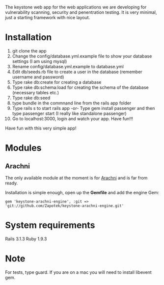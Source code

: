 The keystone web app for the web applications we are developing for vulnerability scanning, security and penentration testing.
It is very minimal, just a starting framework with nice layout.

# Installation

1. git clone the app
2. Change the config/database.yml.example file to show your database settings (I am using mysql)
3. Rename config/database.yml.example to database.yml
4. Edit db/seeds.rb file to create a user in the database (remember username and password)
5. Type rake db:create for creating a database
6. Type rake db:schema:load for creating the schema of the database (necessary tables etc.)
7. Type rake db:seed
8. type bundle in the commnand line from the rails app folder
9. Type rails s to start rails app -or- Type gem install passenger and then type passenger start (I really like standalone passenger)
10. Go to localhost:3000, login and watch your app. Have fun!!!

Have fun with this very simple app!

# Modules

## Arachni

The only available module at the moment is for [Arachni](https://github.com/Zapotek/arachni/) and is far from ready.

Installation is simple enough, open up the **Gemfile** and add the engine Gem:

```
gem 'keystone-arachni-engine', :git => 'git://github.com/Zapotek/keystone-arachni-engine.git'
```

# System requirements

Rails 3.1.3
Ruby 1.9.3

# Note

For tests, type guard. If you are on a mac you will need to install libevent gem.
